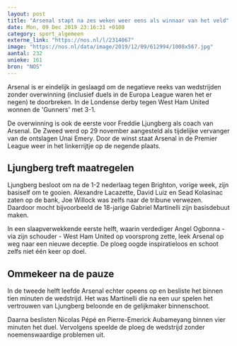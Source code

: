 ```yaml
---
layout: post
title: "Arsenal stapt na zes weken weer eens als winnaar van het veld"
date: Mon, 09 Dec 2019 23:16:31 +0100
category: sport_algemeen
externe_link: "https://nos.nl/l/2314067"
image: "https://nos.nl/data/image/2019/12/09/612994/1008x567.jpg"
aantal: 232
unieke: 161
bron: "NOS"
---
```


<p>Arsenal is er eindelijk in geslaagd om de negatieve reeks van wedstrijden zonder overwinning (inclusief duels in de Europa League waren het er negen) te doorbreken. In de Londense derby tegen West Ham United wonnen de 'Gunners' met 3-1.</p>
<p>De overwinning is ook de eerste voor Freddie Ljungberg als coach van Arsenal. De Zweed werd op 29 november aangesteld als tijdelijke vervanger van de ontslagen Unai Emery. Door de winst staat Arsenal in de Premier League weer in het linkerrijtje op de negende plaats.</p>
<h2>Ljungberg treft maatregelen</h2>
<p>Ljungberg besloot om na de 1-2 nederlaag tegen Brighton, vorige week, zijn basiself om te gooien. Alexandre Lacazette, David Luiz en Sead Kolasinac zaten op de bank, Joe Willock was zelfs naar de tribune verwezen. Daardoor mocht bijvoorbeeld de 18-jarige Gabriel Martinelli zijn basisdebuut maken.</p>
<p>In een slaapverwekkende eerste helft, waarin verdediger Angel Ogbonna - via zijn schouder - West Ham United op voorsprong zette, leek Arsenal op weg naar een nieuwe deceptie. De ploeg oogde inspiratieloos en schoot zelfs niet één keer op doel.</p>
<h2>Ommekeer na de pauze</h2>
<p>In de tweede helft leefde Arsenal echter opeens op en besliste het binnen tien minuten de wedstrijd. Het was Martinelli die na een uur spelen het vertrouwen van Ljungberg beloonde en de gelijkmaker binnenschoot.</p>
<p>Daarna beslisten Nicolas Pépé en Pierre-Emerick Aubameyang binnen vier minuten het duel. Vervolgens speelde de ploeg de wedstrijd zonder noemenswaardige problemen uit.</p>
